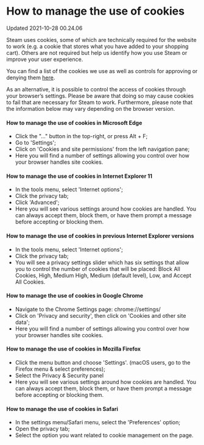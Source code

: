 # How to manage the use of cookies
Updated 2021-10-28 00.24.06

Steam uses cookies, some of which are technically required for the website to work (e.g. a cookie that stores what you have added to your shopping cart). Others are not required but help us identify how you use Steam or improve your user experience.  
  
You can find a list of the cookies we use as well as controls for approving or denying them [here](http://store.steampowered.com/account/cookiepreferences).  
  
As an alternative, it is possible to control the access of cookies through your browser’s settings. Please be aware that doing so may cause cookies to fail that are necessary for Steam to work. Furthermore, please note that the information below may vary depending on the browser version.  
  
#### How to manage the use of cookies in **Microsoft Edge**
  

* Click the "..." button in the top-right, or press Alt + F;
* Go to 'Settings';
* Click on 'Cookies and site permissions' from the left navigation pane;
* Here you will find a number of settings allowing you control over how your browser handles site cookies.

  
#### How to manage the use of cookies in **Internet Explorer 11**
  

* In the tools menu, select 'Internet options';
* Click the privacy tab;
* Click 'Advanced';
* Here you will see various settings around how cookies are handled. You can always accept them, block them, or have them prompt a message before accepting or blocking them.

  
#### How to manage the use of cookies in previous **Internet Explorer** versions
  

* In the tools menu, select 'Internet options';
* Click the privacy tab;
* You will see a privacy settings slider which has six settings that allow you to control the number of cookies that will be placed: Block All Cookies, High, Medium High, Medium (default level), Low, and Accept All Cookies.

  
#### How to manage the use of cookies in **Google Chrome**
  

* Navigate to the Chrome Settings page: chrome://settings/
* Click on 'Privacy and security', then click on 'Cookies and other site data';
* Here you will find a number of settings allowing you control over how your browser handles site cookies.

  
#### How to manage the use of cookies in **Mozilla Firefox**
  

* Click the menu button and choose 'Settings'. (macOS users, go to the Firefox menu & select preferences);
* Select the Privacy & Security panel
* Here you will see various settings around how cookies are handled. You can always accept them, block them, or have them prompt a message before accepting or blocking them.

  
#### How to manage the use of cookies in **Safari**
  

* In the settings menu/Safari menu, select the 'Preferences' option;
* Open the privacy tab;
* Select the option you want related to cookie management on the page.

